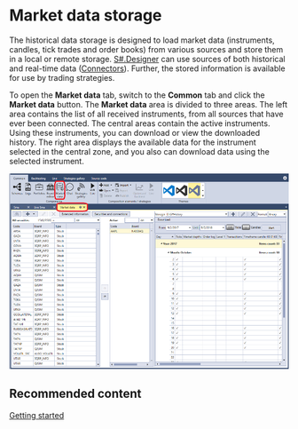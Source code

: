 # Market data storage

The historical data storage is designed to load market data (instruments, candles, tick trades and order books) from various sources and store them in a local or remote storage. [S\#.Designer](Designer.md) can use sources of both historical and real\-time data ([Connectors](API_Connectors.md)). Further, the stored information is available for use by trading strategies.

To open the **Market data** tab, switch to the **Common** tab and click the **Market data** button. The **Market data** area is divided to three areas. The left area contains the list of all received instruments, from all sources that have ever been connected. The central areas contain the active instruments. Using these instruments, you can download or view the downloaded history. The right area displays the available data for the instrument selected in the central zone, and you also can download data using the selected instrument.

![Designer Repository of historical data 00](../images/Designer_Repository_of_historical_data_00.png)

## Recommended content

[Getting started](Designer_Creating_repository_of_historical_data.md)
